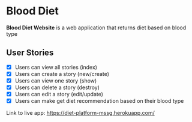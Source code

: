 # Blood Diet

**Blood Diet Website** is a web application that returns diet based on blood type


## User Stories
* [X] Users can view all stories (index)
* [X] Users can create a story (new/create)
* [X] Users can view one story (show)
* [X] Users can delete a story (destroy)
* [X] Users can edit a story (edit/update)
* [X] Users can make get diet recommendation based on their blood type

Link to live app: https://diet-platform-mssg.herokuapp.com/


